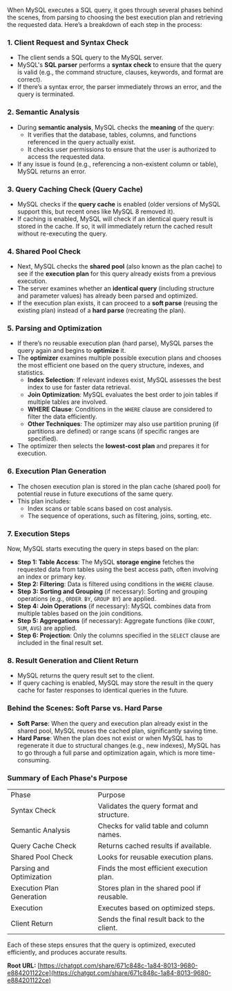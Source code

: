   

When MySQL executes a SQL query, it goes through several phases behind the scenes, from parsing to choosing the best execution plan and retrieving the requested data. Here’s a breakdown of each step in the process:

### 1. **Client Request and Syntax Check**

- The client sends a SQL query to the MySQL server.
- MySQL's **SQL parser** performs a **syntax check** to ensure that the query is valid (e.g., the command structure, clauses, keywords, and format are correct).
- If there’s a syntax error, the parser immediately throws an error, and the query is terminated.

### 2. **Semantic Analysis**

- During **semantic analysis**, MySQL checks the **meaning** of the query:
    - It verifies that the database, tables, columns, and functions referenced in the query actually exist.
    - It checks user permissions to ensure that the user is authorized to access the requested data.
- If any issue is found (e.g., referencing a non-existent column or table), MySQL returns an error.

### 3. **Query Caching Check (Query Cache)**

- MySQL checks if the **query cache** is enabled (older versions of MySQL support this, but recent ones like MySQL 8 removed it).
- If caching is enabled, MySQL will check if an identical query result is stored in the cache. If so, it will immediately return the cached result without re-executing the query.

### 4. **Shared Pool Check**

- Next, MySQL checks the **shared pool** (also known as the plan cache) to see if the **execution plan** for this query already exists from a previous execution.
- The server examines whether an **identical query** (including structure and parameter values) has already been parsed and optimized.
- If the execution plan exists, it can proceed to a **soft parse** (reusing the existing plan) instead of a **hard parse** (recreating the plan).

### 5. **Parsing and Optimization**

- If there’s no reusable execution plan (hard parse), MySQL parses the query again and begins to **optimize** it.
- The **optimizer** examines multiple possible execution plans and chooses the most efficient one based on the query structure, indexes, and statistics.
    - **Index Selection**: If relevant indexes exist, MySQL assesses the best index to use for faster data retrieval.
    - **Join Optimization**: MySQL evaluates the best order to join tables if multiple tables are involved.
    - **WHERE Clause**: Conditions in the `WHERE` clause are considered to filter the data efficiently.
    - **Other Techniques**: The optimizer may also use partition pruning (if partitions are defined) or range scans (if specific ranges are specified).
- The optimizer then selects the **lowest-cost plan** and prepares it for execution.

### 6. **Execution Plan Generation**

- The chosen execution plan is stored in the plan cache (shared pool) for potential reuse in future executions of the same query.
- This plan includes:
    - Index scans or table scans based on cost analysis.
    - The sequence of operations, such as filtering, joins, sorting, etc.

### 7. **Execution Steps**

Now, MySQL starts executing the query in steps based on the plan:

- **Step 1: Table Access**: The MySQL **storage engine** fetches the requested data from tables using the best access path, often involving an index or primary key.
- **Step 2: Filtering**: Data is filtered using conditions in the `WHERE` clause.
- **Step 3: Sorting and Grouping** (if necessary): Sorting and grouping operations (e.g., `ORDER BY`, `GROUP BY`) are applied.
- **Step 4: Join Operations** (if necessary): MySQL combines data from multiple tables based on the join conditions.
- **Step 5: Aggregations** (if necessary): Aggregate functions (like `COUNT`, `SUM`, `AVG`) are applied.
- **Step 6: Projection**: Only the columns specified in the `SELECT` clause are included in the final result set.

### 8. **Result Generation and Client Return**

- MySQL returns the query result set to the client.
- If query caching is enabled, MySQL may store the result in the query cache for faster responses to identical queries in the future.

### Behind the Scenes: Soft Parse vs. Hard Parse

- **Soft Parse**: When the query and execution plan already exist in the shared pool, MySQL reuses the cached plan, significantly saving time.
- **Hard Parse**: When the plan does not exist or when MySQL has to regenerate it due to structural changes (e.g., new indexes), MySQL has to go through a full parse and optimization again, which is more time-consuming.

### Summary of Each Phase's Purpose

|   |   |
|---|---|
|Phase|Purpose|
|Syntax Check|Validates the query format and structure.|
|Semantic Analysis|Checks for valid table and column names.|
|Query Cache Check|Returns cached results if available.|
|Shared Pool Check|Looks for reusable execution plans.|
|Parsing and Optimization|Finds the most efficient execution plan.|
|Execution Plan Generation|Stores plan in the shared pool if reusable.|
|Execution|Executes based on optimized steps.|
|Client Return|Sends the final result back to the client.|

Each of these steps ensures that the query is optimized, executed efficiently, and produces accurate results.

  

  

**Root URL:** [https://chatgpt.com/share/671c848c-1a84-8013-9680-e884201122ce](https://chatgpt.com/share/671c848c-1a84-8013-9680-e884201122ce)